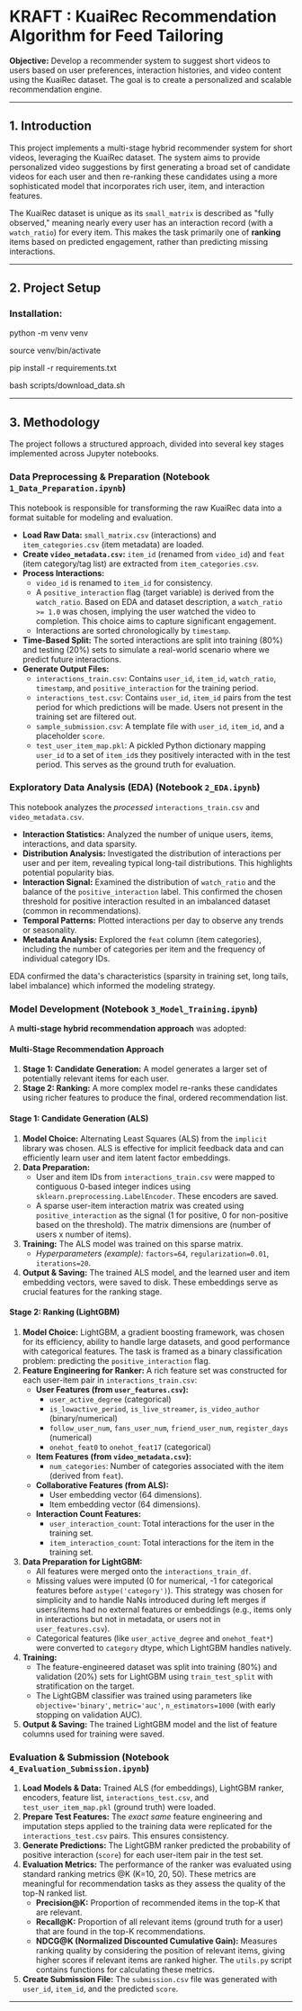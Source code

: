 # KRAFT : KuaiRec Recommendation Algorithm for Feed Tailoring

**Objective:** Develop a recommender system to suggest short videos to users based on user preferences, interaction histories, and video content using the KuaiRec dataset. The goal is to create a personalized and scalable recommendation engine.

---

## 1. Introduction

This project implements a multi-stage hybrid recommender system for short videos, leveraging the KuaiRec dataset. The system aims to provide personalized video suggestions by first generating a broad set of candidate videos for each user and then re-ranking these candidates using a more sophisticated model that incorporates rich user, item, and interaction features.

The KuaiRec dataset is unique as its `small_matrix` is described as "fully observed," meaning nearly every user has an interaction record (with a `watch_ratio`) for every item. This makes the task primarily one of **ranking** items based on predicted engagement, rather than predicting missing interactions.

--- 

## 2. Project Setup

### Installation: 

python -m venv venv

source venv/bin/activate

pip install -r requirements.txt

bash scripts/download_data.sh

--- 

## 3. Methodology

The project follows a structured approach, divided into several key stages implemented across Jupyter notebooks.

### Data Preprocessing & Preparation (Notebook `1_Data_Preparation.ipynb`)

This notebook is responsible for transforming the raw KuaiRec data into a format suitable for modeling and evaluation.

*   **Load Raw Data:** `small_matrix.csv` (interactions) and `item_categories.csv` (item metadata) are loaded.
*   **Create `video_metadata.csv`:** `item_id` (renamed from `video_id`) and `feat` (item category/tag list) are extracted from `item_categories.csv`.
*   **Process Interactions:**
    *   `video_id` is renamed to `item_id` for consistency.
    *   A `positive_interaction` flag (target variable) is derived from the `watch_ratio`. Based on EDA and dataset description, a `watch_ratio >= 1.0` was chosen, implying the user watched the video to completion. This choice aims to capture significant engagement.
    *   Interactions are sorted chronologically by `timestamp`.
*   **Time-Based Split:** The sorted interactions are split into training (80%) and testing (20%) sets to simulate a real-world scenario where we predict future interactions.
*   **Generate Output Files:**
    *   `interactions_train.csv`: Contains `user_id`, `item_id`, `watch_ratio`, `timestamp`, and `positive_interaction` for the training period.
    *   `interactions_test.csv`: Contains `user_id`, `item_id` pairs from the test period for which predictions will be made. Users not present in the training set are filtered out.
    *   `sample_submission.csv`: A template file with `user_id`, `item_id`, and a placeholder `score`.
    *   `test_user_item_map.pkl`: A pickled Python dictionary mapping `user_id` to a set of `item_id`s they positively interacted with in the test period. This serves as the ground truth for evaluation.

### Exploratory Data Analysis (EDA) (Notebook `2_EDA.ipynb`)

This notebook analyzes the *processed* `interactions_train.csv` and `video_metadata.csv`.

*   **Interaction Statistics:** Analyzed the number of unique users, items, interactions, and data sparsity.
*   **Distribution Analysis:** Investigated the distribution of interactions per user and per item, revealing typical long-tail distributions. This highlights potential popularity bias.
*   **Interaction Signal:** Examined the distribution of `watch_ratio` and the balance of the `positive_interaction` label. This confirmed the chosen threshold for positive interaction resulted in an imbalanced dataset (common in recommendations).
*   **Temporal Patterns:** Plotted interactions per day to observe any trends or seasonality.
*   **Metadata Analysis:** Explored the `feat` column (item categories), including the number of categories per item and the frequency of individual category IDs.

EDA confirmed the data's characteristics (sparsity in training set, long tails, label imbalance) which informed the modeling strategy.

### Model Development (Notebook `3_Model_Training.ipynb`)

A **multi-stage hybrid recommendation approach** was adopted:

#### Multi-Stage Recommendation Approach
1.  **Stage 1: Candidate Generation:** A model generates a larger set of potentially relevant items for each user.
2.  **Stage 2: Ranking:** A more complex model re-ranks these candidates using richer features to produce the final, ordered recommendation list.

#### Stage 1: Candidate Generation (ALS)
1.  **Model Choice:** Alternating Least Squares (ALS) from the `implicit` library was chosen. ALS is effective for implicit feedback data and can efficiently learn user and item latent factor embeddings.
2.  **Data Preparation:**
    *   User and item IDs from `interactions_train.csv` were mapped to contiguous 0-based integer indices using `sklearn.preprocessing.LabelEncoder`. These encoders are saved.
    *   A sparse user-item interaction matrix was created using `positive_interaction` as the signal (1 for positive, 0 for non-positive based on the threshold). The matrix dimensions are (number of users x number of items).
3.  **Training:** The ALS model was trained on this sparse matrix.
    *   *Hyperparameters (example):* `factors=64`, `regularization=0.01`, `iterations=20`.
4.  **Output & Saving:** The trained ALS model, and the learned user and item embedding vectors, were saved to disk. These embeddings serve as crucial features for the ranking stage.

#### Stage 2: Ranking (LightGBM)
1.  **Model Choice:** LightGBM, a gradient boosting framework, was chosen for its efficiency, ability to handle large datasets, and good performance with categorical features. The task is framed as a binary classification problem: predicting the `positive_interaction` flag.
2.  **Feature Engineering for Ranker:**
    A rich feature set was constructed for each user-item pair in `interactions_train.csv`:
    *   **User Features (from `user_features.csv`):**
        *   `user_active_degree` (categorical)
        *   `is_lowactive_period`, `is_live_streamer`, `is_video_author` (binary/numerical)
        *   `follow_user_num`, `fans_user_num`, `friend_user_num`, `register_days` (numerical)
        *   `onehot_feat0` to `onehot_feat17` (categorical)
    *   **Item Features (from `video_metadata.csv`):**
        *   `num_categories`: Number of categories associated with the item (derived from `feat`).
    *   **Collaborative Features (from ALS):**
        *   User embedding vector (64 dimensions).
        *   Item embedding vector (64 dimensions).
    *   **Interaction Count Features:**
        *   `user_interaction_count`: Total interactions for the user in the training set.
        *   `item_interaction_count`: Total interactions for the item in the training set.
3.  **Data Preparation for LightGBM:**
    *   All features were merged onto the `interactions_train_df`.
    *   Missing values were imputed (0 for numerical, -1 for categorical features before `astype('category')`). This strategy was chosen for simplicity and to handle NaNs introduced during left merges if users/items had no external features or embeddings (e.g., items only in interactions but not in metadata, or users not in `user_features.csv`).
    *   Categorical features (like `user_active_degree` and `onehot_feat*`) were converted to `category` dtype, which LightGBM handles natively.
4.  **Training:**
    *   The feature-engineered dataset was split into training (80%) and validation (20%) sets for LightGBM using `train_test_split` with stratification on the target.
    *   The LightGBM classifier was trained using parameters like `objective='binary'`, `metric='auc'`, `n_estimators=1000` (with early stopping on validation AUC).
5.  **Output & Saving:** The trained LightGBM model and the list of feature columns used for training were saved.

### Evaluation & Submission (Notebook `4_Evaluation_Submission.ipynb`)

1.  **Load Models & Data:** Trained ALS (for embeddings), LightGBM ranker, encoders, feature list, `interactions_test.csv`, and `test_user_item_map.pkl` (ground truth) were loaded.
2.  **Prepare Test Features:** The *exact same* feature engineering and imputation steps applied to the training data were replicated for the `interactions_test.csv` pairs. This ensures consistency.
3.  **Generate Predictions:** The LightGBM ranker predicted the probability of positive interaction (`score`) for each user-item pair in the test set.
4.  **Evaluation Metrics:**
    The performance of the ranker was evaluated using standard ranking metrics @K (K=10, 20, 50). These metrics are meaningful for recommendation tasks as they assess the quality of the top-N ranked list.
    *   **Precision@K:** Proportion of recommended items in the top-K that are relevant.
    *   **Recall@K:** Proportion of all relevant items (ground truth for a user) that are found in the top-K recommendations.
    *   **NDCG@K (Normalized Discounted Cumulative Gain):** Measures ranking quality by considering the position of relevant items, giving higher scores if relevant items are ranked higher.
    The `utils.py` script contains functions for calculating these metrics.
5.  **Create Submission File:** The `submission.csv` file was generated with `user_id`, `item_id`, and the predicted `score`.

---
